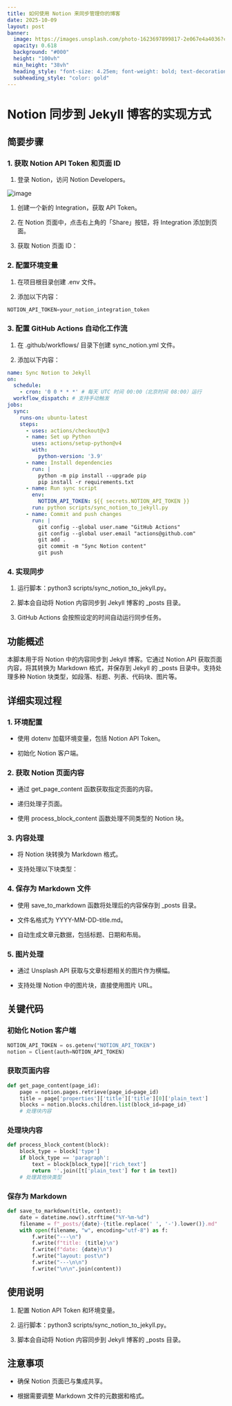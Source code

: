 ```yaml
---
title: 如何使用 Notion 来同步管理你的博客
date: 2025-10-09
layout: post
banner:
  image: https://images.unsplash.com/photo-1623697899817-2e067e4a4036?crop=entropy&cs=tinysrgb&fit=max&fm=jpg&ixid=M3w2OTIwMzJ8MHwxfHJhbmRvbXx8fHx8fHx8fDE3NTk5NzM5MzF8&ixlib=rb-4.1.0&q=80&w=1080
  opacity: 0.618
  background: "#000"
  height: "100vh"
  min_height: "38vh"
  heading_style: "font-size: 4.25em; font-weight: bold; text-decoration: underline"
  subheading_style: "color: gold"
---
```


# Notion 同步到 Jekyll 博客的实现方式

## 简要步骤

### 1. 获取 Notion API Token 和页面 ID

1. 登录 Notion，访问 Notion Developers。

![image](https://prod-files-secure.s3.us-west-2.amazonaws.com/a7a0cc5a-89b9-4cda-8686-1fba0ca52f40/d19c1afe-dea5-4312-9333-786b0ba83054/image.png?X-Amz-Algorithm=AWS4-HMAC-SHA256&X-Amz-Content-Sha256=UNSIGNED-PAYLOAD&X-Amz-Credential=ASIAZI2LB4667J5DBVZS%2F20251009%2Fus-west-2%2Fs3%2Faws4_request&X-Amz-Date=20251009T013850Z&X-Amz-Expires=3600&X-Amz-Security-Token=IQoJb3JpZ2luX2VjEDIaCXVzLXdlc3QtMiJHMEUCIQDlH9GR0U%2FzSJykC3oExHKz1uueJ7bPv2N48cFdw9xdtAIgHgfu0h9Py%2Bu4CKmmE1MBf2NUk3su8d1YdkPBIU1mwl8qiAQIyv%2F%2F%2F%2F%2F%2F%2F%2F%2F%2FARAAGgw2Mzc0MjMxODM4MDUiDOQY9u0huf6mFLRATircA4Rkfys9EYGNR18uEM1vwoMH8joEwvCrMaQeb9h1mKnM%2BoT0Lh%2B4kIvi%2Bo3VDwdvkYnBJu4cdEK6d1uwBn4LPDJNW9ELXib4iHiNMMIw8gIrwlyYPQBco2pK3JIsBexDcoPeitiHqx%2BMkp%2B2yCZo6UkPm3XRn7rnUeHF%2BQXQ5%2BAxYvG%2BS6u%2BawkgVFM61QStX93BusQEDvfYNjDj4GwxKnNIJzvDyK0f%2BYs51POmlIq%2BYZDqY2Ip1nPQrqb4Y6q85xRn%2BBxa2aco52C6xeoDJqhaqwP4jTIK7QR220TOxc2vErSvzECUOMjITIW71q1At06tOdUEVtcaqonB1rDDFhAnT2YEUZnEbEnp7LenDF24Q88Y9pQUmVbdKErkL2s6pvAsqy6X6mAJ%2FN1JmQ%2FMXT01yyzdfEvl%2F1FeRuIsGifGz0QvQd%2BSYqb8MYPGPpcZUMza24KG2CHyDHOFKsSRCKOeWlk0fL%2BDff%2BdTwuNeTR5n876t16eOex2WXTY7DcC51kYm8eWoIiWC8D9EUUYqZ3BFjTKcBF8ztZzFuHMdqYmtP39mWGImuVjSM2XTInJKa7%2BMz1O7wWWoUNS9i0Ekctz5fVopcWJK3%2BAU0sb%2B7l8%2By282YqwkPAjZYnIMK2cnMcGOqUBYEpr4RQ0ro4rud7jDESufqwK17d%2B8tJqXDol2AN1L70EBOtc%2Bum01t%2Bm30taq9BlA%2FYuJC7LYqs%2FVjF5V4PQpzm5oXqOyHsUtyTEFUhSRjHiDKrs9bmaoZXAjX%2BOxKH8iYUBjqKi5D%2BuiARPwUXVZemjNG8D%2FDpgJGpTop12wPl56ZJwM%2FuO%2FYZeOscawG%2FWRpFWEPrUtn%2FPGQ3D%2Fqex5%2F7rWCUa&X-Amz-Signature=9c2c2dd1dbb93daccfa9fdb6856cb3f64ccb5ca1ce71263e59815dac9942faad&X-Amz-SignedHeaders=host&x-amz-checksum-mode=ENABLED&x-id=GetObject)

1. 创建一个新的 Integration，获取 API Token。

1. 在 Notion 页面中，点击右上角的「Share」按钮，将 Integration 添加到页面。

1. 获取 Notion 页面 ID：


### 2. 配置环境变量

1. 在项目根目录创建 .env 文件。

1. 添加以下内容：

```javascript
NOTION_API_TOKEN=your_notion_integration_token
```

### 3. 配置 GitHub Actions 自动化工作流

1. 在 .github/workflows/ 目录下创建 sync_notion.yml 文件。

1. 添加以下内容：

```yaml
name: Sync Notion to Jekyll
on:
  schedule:
    - cron: '0 0 * * *' # 每天 UTC 时间 00:00（北京时间 08:00）运行
  workflow_dispatch: # 支持手动触发
jobs:
  sync:
    runs-on: ubuntu-latest
    steps:
      - uses: actions/checkout@v3
      - name: Set up Python
        uses: actions/setup-python@v4
        with:
          python-version: '3.9'
      - name: Install dependencies
        run: |
          python -m pip install --upgrade pip
          pip install -r requirements.txt
      - name: Run sync script
        env:
          NOTION_API_TOKEN: ${{ secrets.NOTION_API_TOKEN }}
        run: python scripts/sync_notion_to_jekyll.py
      - name: Commit and push changes
        run: |
          git config --global user.name "GitHub Actions"
          git config --global user.email "actions@github.com"
          git add .
          git commit -m "Sync Notion content"
          git push
```

### 4. 实现同步

1. 运行脚本：python3 scripts/sync_notion_to_jekyll.py。

1. 脚本会自动将 Notion 内容同步到 Jekyll 博客的 _posts 目录。

1. GitHub Actions 会按照设定的时间自动运行同步任务。

## 功能概述

本脚本用于将 Notion 中的内容同步到 Jekyll 博客。它通过 Notion API 获取页面内容，将其转换为 Markdown 格式，并保存到 Jekyll 的 _posts 目录中。支持处理多种 Notion 块类型，如段落、标题、列表、代码块、图片等。

## 详细实现过程

### 1. 环境配置

- 使用 dotenv 加载环境变量，包括 Notion API Token。

- 初始化 Notion 客户端。

### 2. 获取 Notion 页面内容

- 通过 get_page_content 函数获取指定页面的内容。

- 递归处理子页面。

- 使用 process_block_content 函数处理不同类型的 Notion 块。

### 3. 内容处理

- 将 Notion 块转换为 Markdown 格式。

- 支持处理以下块类型：


### 4. 保存为 Markdown 文件

- 使用 save_to_markdown 函数将处理后的内容保存到 _posts 目录。

- 文件名格式为 YYYY-MM-DD-title.md。

- 自动生成文章元数据，包括标题、日期和布局。

### 5. 图片处理

- 通过 Unsplash API 获取与文章标题相关的图片作为横幅。

- 支持处理 Notion 中的图片块，直接使用图片 URL。

## 关键代码

### 初始化 Notion 客户端

```python
NOTION_API_TOKEN = os.getenv("NOTION_API_TOKEN")
notion = Client(auth=NOTION_API_TOKEN)
```

### 获取页面内容

```python
def get_page_content(page_id):
    page = notion.pages.retrieve(page_id=page_id)
    title = page['properties']['title']['title'][0]['plain_text']
    blocks = notion.blocks.children.list(block_id=page_id)
    # 处理块内容
```

### 处理块内容

```python
def process_block_content(block):
    block_type = block['type']
    if block_type == 'paragraph':
        text = block[block_type]['rich_text']
        return ''.join([t['plain_text'] for t in text])
    # 处理其他块类型
```

### 保存为 Markdown

```python
def save_to_markdown(title, content):
    date = datetime.now().strftime("%Y-%m-%d")
    filename = f"_posts/{date}-{title.replace(' ', '-').lower()}.md"
    with open(filename, "w", encoding="utf-8") as f:
        f.write("---\n")
        f.write(f"title: {title}\n")
        f.write(f"date: {date}\n")
        f.write("layout: post\n")
        f.write("---\n\n")
        f.write("\n\n".join(content))
```

## 使用说明

1. 配置 Notion API Token 和环境变量。

1. 运行脚本：python3 scripts/sync_notion_to_jekyll.py。

1. 脚本会自动将 Notion 内容同步到 Jekyll 博客的 _posts 目录。

## 注意事项

- 确保 Notion 页面已与集成共享。

- 根据需要调整 Markdown 文件的元数据和格式。
